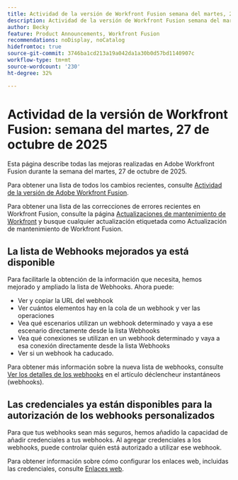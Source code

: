 ```yaml
---
title: Actividad de la versión de Workfront Fusion semana del martes, 27 de octubre de 2025
description: Actividad de la versión de Workfront Fusion semana del martes, 27 de octubre de 2025
author: Becky
feature: Product Announcements, Workfront Fusion
recommendations: noDisplay, noCatalog
hidefromtoc: true
source-git-commit: 3746ba1cd213a19a042da1a30b0d57bd1140907c
workflow-type: tm+mt
source-wordcount: '230'
ht-degree: 32%

---
```


# Actividad de la versión de Workfront Fusion: semana del martes, 27 de octubre de 2025

Esta página describe todas las mejoras realizadas en Adobe Workfront Fusion durante la semana del martes, 27 de octubre de 2025.

Para obtener una lista de todos los cambios recientes, consulte [Actividad de la versión de Adobe Workfront Fusion](/help/workfront-fusion/fusion-product-releases/fusion-release-activity.md).

Para obtener una lista de las correcciones de errores recientes en Workfront Fusion, consulte la página [Actualizaciones de mantenimiento de Workfront](https://experienceleague.adobe.com/es/docs/workfront-known-issues/releases/current-updates) y busque cualquier actualización etiquetada como Actualización de mantenimiento de Workfront Fusion.

## La lista de Webhooks mejorados ya está disponible

Para facilitarle la obtención de la información que necesita, hemos mejorado y ampliado la lista de Webhooks. Ahora puede:

* Ver y copiar la URL del webhook
* Ver cuántos elementos hay en la cola de un webhook y ver las operaciones
* Vea qué escenarios utilizan un webhook determinado y vaya a ese escenario directamente desde la lista Webhooks
* Vea qué conexiones se utilizan en un webhook determinado y vaya a esa conexión directamente desde la lista Webhooks
* Ver si un webhook ha caducado.

Para obtener más información sobre la nueva lista de webhooks, consulte [Ver los detalles de los webhooks](/help/workfront-fusion/references/modules/webhooks-reference.md#view-webhook-details) en el artículo déclencheur instantáneos (webhooks).

## Las credenciales ya están disponibles para la autorización de los webhooks personalizados

Para que tus webhooks sean más seguros, hemos añadido la capacidad de añadir credenciales a tus webhooks. Al agregar credenciales a los webhooks, puede controlar quién está autorizado a utilizar ese webhook.

Para obtener información sobre cómo configurar los enlaces web, incluidas las credenciales, consulte [Enlaces web](/help/workfront-fusion/references/apps-and-modules/universal-connectors/webhooks-updated.md).

